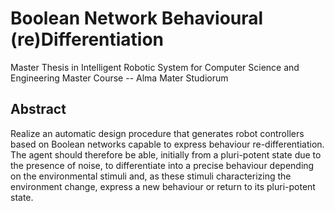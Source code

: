 # Boolean Network Behavioural (re)Differentiation

Master Thesis in Intelligent Robotic System for Computer Science and Engineering Master Course -- Alma Mater Studiorum

## Abstract

Realize an automatic design procedure that generates robot controllers based on Boolean networks capable to express behaviour re-differentiation. The agent should therefore be able, initially from a pluri-potent state due to the presence of noise, to differentiate into a precise behaviour depending on the environmental stimuli and, as these stimuli characterizing the environment change, express a new behaviour or return to its pluri-potent state.
